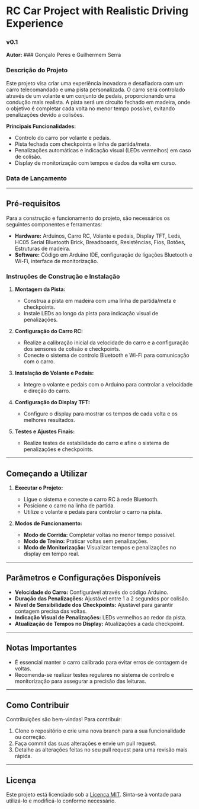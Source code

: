 # RC Car Project with Realistic Driving Experience

### v0.1
**Autor:** ### Gonçalo Peres e Guilhermem Serra

### Descrição do Projeto
Este projeto visa criar uma experiência inovadora e desafiadora com um carro telecomandado e uma pista personalizada. O carro será controlado através de um volante e um conjunto de pedais, proporcionando uma condução mais realista. A pista será um circuito fechado em madeira, onde o objetivo é completar cada volta no menor tempo possível, evitando penalizações devido a colisões.

**Principais Funcionalidades:**
- Controlo do carro por volante e pedais.
- Pista fechada com checkpoints e linha de partida/meta.
- Penalizações automáticas e indicação visual (LEDs vermelhos) em caso de colisão.
- Display de monitorização com tempos e dados da volta em curso.

### Data de Lançamento
<!-- Podes adicionar a data de lançamento aqui -->

---

## Pré-requisitos

Para a construção e funcionamento do projeto, são necessários os seguintes componentes e ferramentas:
- **Hardware:** Arduinos, Carro RC, Volante e pedais, Display TFT, Leds, HC05 Serial Bluetooth Brick, Breadboards, Resistências, Fios, Botões, Estruturas de madeira.
- **Software:** Código em Arduino IDE, configuração de ligações Bluetooth e Wi-Fi, interface de monitorização.

### Instruções de Construção e Instalação

1. **Montagem da Pista:**
   - Construa a pista em madeira com uma linha de partida/meta e checkpoints.
   - Instale LEDs ao longo da pista para indicação visual de penalizações.

2. **Configuração do Carro RC:**
   - Realize a calibração inicial da velocidade do carro e a configuração dos sensores de colisão e checkpoints.
   - Conecte o sistema de controlo Bluetooth e Wi-Fi para comunicação com o carro.

3. **Instalação do Volante e Pedais:**
   - Integre o volante e pedais com o Arduino para controlar a velocidade e direção do carro.

4. **Configuração do Display TFT:**
   - Configure o display para mostrar os tempos de cada volta e os melhores resultados.

5. **Testes e Ajustes Finais:**
   - Realize testes de estabilidade do carro e afine o sistema de penalizações e checkpoints.

---

## Começando a Utilizar

1. **Executar o Projeto:**
   - Ligue o sistema e conecte o carro RC à rede Bluetooth.
   - Posicione o carro na linha de partida.
   - Utilize o volante e pedais para controlar o carro na pista.

2. **Modos de Funcionamento:**
   - **Modo de Corrida:** Completar voltas no menor tempo possível.
   - **Modo de Treino:** Praticar voltas sem penalizações.
   - **Modo de Monitorização:** Visualizar tempos e penalizações no display em tempo real.

---

## Parâmetros e Configurações Disponíveis

- **Velocidade do Carro:** Configurável através do código Arduino.
- **Duração das Penalizações:** Ajustável entre 1 a 2 segundos por colisão.
- **Nível de Sensibilidade dos Checkpoints:** Ajustável para garantir contagem precisa das voltas.
- **Indicação Visual de Penalizações:** LEDs vermelhos ao redor da pista.
- **Atualização de Tempos no Display:** Atualizações a cada checkpoint.

---

## Notas Importantes

- É essencial manter o carro calibrado para evitar erros de contagem de voltas.
- Recomenda-se realizar testes regulares no sistema de controlo e monitorização para assegurar a precisão das leituras.

---

## Como Contribuir

Contribuições são bem-vindas! Para contribuir:
1. Clone o repositório e crie uma nova branch para a sua funcionalidade ou correção.
2. Faça commit das suas alterações e envie um pull request.
3. Detalhe as alterações feitas no seu pull request para uma revisão mais rápida.

---

## Licença

Este projeto está licenciado sob a [Licença MIT](https://opensource.org/licenses/MIT). Sinta-se à vontade para utilizá-lo e modificá-lo conforme necessário.
